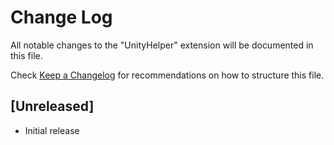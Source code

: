 # Change Log

All notable changes to the "UnityHelper" extension will be documented in this file.

Check [Keep a Changelog](http://keepachangelog.com/) for recommendations on how to structure this file.

## [Unreleased]

- Initial release